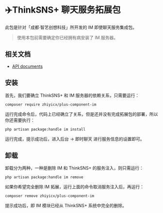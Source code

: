 # ✈️ThinkSNS+ 聊天服务拓展包

此包是针对「成都·智艺创想科技」所开发的 IM 即使聊天服务集成包。

> 使用本包前需要确定你已经拥有病安装了 IM 服务器。

## 相关文档

- [API documents](documents/api/v1)

## 安装

首先，我们要确立 ThinkSNS+ 和 IM 服务器的依赖关系，只需要运行：

```shell
composer require zhiyicx/plus-component-im
```

运行完成命令后，代码上已经确立了关系，但是还并没有完成拓展包的部署，所以你还需要执行：

```shell
php artisan package:handle im install
```

运行完成，提示成功后，进入后台 -> 即时聊天 进行服务信息的设置即可。

## 卸载

卸载分为两种，一种是删除 IM 和 ThinkSNS+ 的服务注入，则只需运行：

```shell
php artisan package:handle im remove
```

如果你希望完全删除 IM 拓展，运行上面的命令取消服务注入后，再运行：

```shell
composer remove zhiyicx/plus-component-im
```

提示成功后，即 IM 模块已经从 ThinkSNS+ 系统中完全的删除。
